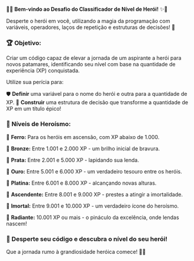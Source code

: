 🌟✨ **Bem-vindo ao Desafio do Classificador de Nível de Herói!** ✨🌟

Desperte o herói em você, utilizando a magia da programação com variáveis, operadores, laços de repetição e estruturas de decisões! 🚀

### 🏆 Objetivo:
Criar um código capaz de elevar a jornada de um aspirante a herói para novos patamares, identificando seu nível com base na quantidade de experiência (XP) conquistada.

Utilize sua perícia para:

🛡️ **Definir** uma variável para o nome do herói e outra para a quantidade de XP.
🧩 **Construir** uma estrutura de decisão que transforme a quantidade de XP em um título épico!

### 🏅 Níveis de Heroísmo:

🔹 **Ferro:** Para os heróis em ascensão, com XP abaixo de 1.000.

🔸 **Bronze:** Entre 1.001 e 2.000 XP - um brilho inicial de bravura.

🔹 **Prata:** Entre 2.001 e 5.000 XP - lapidando sua lenda.

🔸 **Ouro:** Entre 5.001 e 6.000 XP - um verdadeiro tesouro entre os heróis.

🔹 **Platina:** Entre 6.001 e 8.000 XP - alcançando novas alturas.

🔸 **Ascendente:** Entre 8.001 e 9.000 XP - prestes a atingir a imortalidade.

🔹 **Imortal:** Entre 9.001 e 10.000 XP - um verdadeiro ícone do heroísmo.

🔸 **Radiante:** 10.001 XP ou mais - o pináculo da excelência, onde lendas nascem!

### 🌟 Desperte seu código e descubra o nível do seu herói!

Que a jornada rumo à grandiosidade heróica comece! 💫💥
